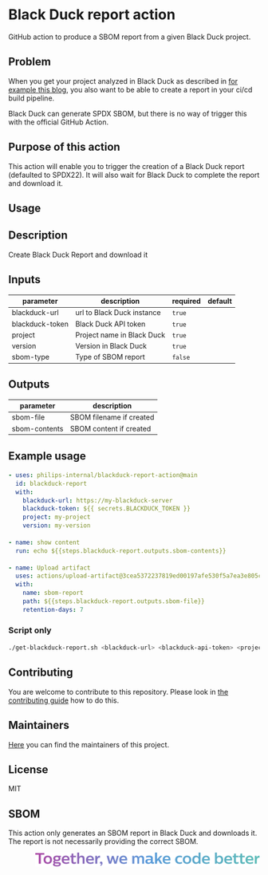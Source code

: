 # Black Duck report action

GitHub action to produce a SBOM report from a given Black Duck project.

## Problem

When you get your project analyzed in Black Duck as described in [for example this blog](https://secure-software-supply-chain.philips-internal.com/posts/generate-sbom-for-python-project), you also want to be able to create a report in your ci/cd build pipeline.

Black Duck can generate SPDX SBOM, but there is no way of trigger this with the official GitHub Action.

## Purpose of this action

This action will enable you to trigger the creation of a Black Duck report (defaulted to SPDX22).
It will also wait for Black Duck to complete the report and download it.

## Usage

<!-- action-docs-description -->
## Description

Create Black Duck Report and download it


<!-- action-docs-description -->
<!-- action-docs-inputs -->
## Inputs

| parameter | description | required | default |
| - | - | - | - |
| blackduck-url | url to Black Duck instance | `true` |  |
| blackduck-token | Black Duck API token | `true` |  |
| project | Project name in Black Duck | `true` |  |
| version | Version in Black Duck | `true` |  |
| sbom-type | Type of SBOM report | `false` |  |



<!-- action-docs-inputs -->
<!-- action-docs-outputs -->
## Outputs

| parameter | description |
| - | - |
| sbom-file | SBOM filename if created |
| sbom-contents | SBOM content if created |



<!-- action-docs-outputs -->

## Example usage

```yaml
- uses: philips-internal/blackduck-report-action@main
  id: blackduck-report
  with:
    blackduck-url: https://my-blackduck-server
    blackduck-token: ${{ secrets.BLACKDUCK_TOKEN }}
    project: my-project
    version: my-version

- name: show content
  run: echo ${{steps.blackduck-report.outputs.sbom-contents}}

- name: Upload artifact
  uses: actions/upload-artifact@3cea5372237819ed00197afe530f5a7ea3e805c8
  with:
    name: sbom-report
    path: ${{steps.blackduck-report.outputs.sbom-file}}
    retention-days: 7
```

### Script only

```bash
./get-blackduck-report.sh <blackduck-url> <blackduck-api-token> <project-name> <version-name>
```

## Contributing

You are welcome to contribute to this repository. Please look in [the contributing guide](./CONTRIBUTING.md) how to do this.

## Maintainers

[Here](./MAINTAINERS.md) you can find the maintainers of this project.

## License

MIT

## SBOM

This action only generates an SBOM report in Black Duck and downloads it. The report is not necessarily providing the correct SBOM.

<img src="./.github/assets/code-slogan.svg" align="right" width="450px">


